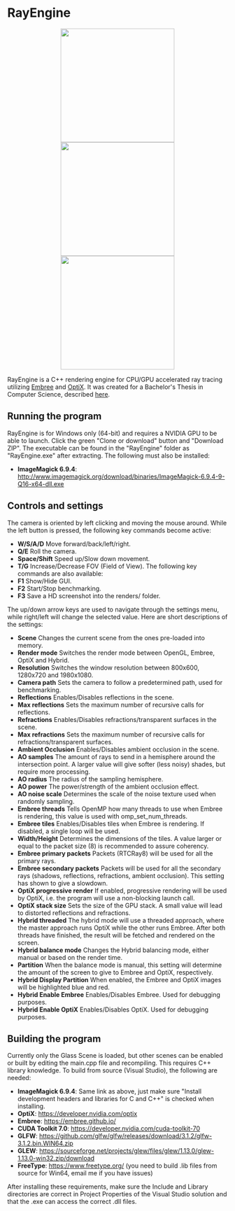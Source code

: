 # RayEngine
<p align="center">
   <img width=260 src="https://www.stuffbydavid.com/data/img/screenshot/small/24-1.png"/>
   <img width=260 src="https://www.stuffbydavid.com/data/img/screenshot/small/24-2.png"/>
   <img width=260 src="https://www.stuffbydavid.com/data/img/screenshot/small/24-3.png"/>
</p>

RayEngine is a C++ rendering engine for CPU/GPU accelerated ray tracing utilizing [Embree](https://embree.github.io/) and [OptiX](https://developer.nvidia.com/optix). It was created for a Bachelor's Thesis in Computer Science, described [here](http://www.stuffbydavid.com/dl/thesis).

## Running the program
RayEngine is for Windows only (64-bit) and requires a NVIDIA GPU to be able to launch. Click the green "Clone or download" button and "Download ZIP". The executable can be found in the "RayEngine" folder as "RayEngine.exe" after extracting. The following must also be installed:
* **ImageMagick 6.9.4**: http://www.imagemagick.org/download/binaries/ImageMagick-6.9.4-9-Q16-x64-dll.exe

## Controls and settings
The camera is oriented by left clicking and moving the mouse around.
While the left button is pressed, the following key commands become active:
* **W/S/A/D**
Move forward/back/left/right.
* **Q/E**
Roll the camera.
* **Space/Shift**
Speed up/Slow down movement.
* **T/G**
Increase/Decrease FOV (Field of View).
The following key commands are also available:
* **F1**
Show/Hide GUI.
* **F2**
Start/Stop benchmarking.
* **F3**
Save a HD screenshot into the renders/ folder.

The up/down arrow keys are used to navigate through the settings menu, while
right/left will change the selected value. Here are short descriptions of the settings:
* **Scene**
Changes the current scene from the ones pre-loaded into memory.
* **Render mode**
Switches the render mode between OpenGL, Embree, OptiX and Hybrid.
* **Resolution**
Switches the window resolution between 800x600, 1280x720 and 1980x1080.
* **Camera path**
Sets the camera to follow a predetermined path, used for benchmarking.
* **Reflections**
Enables/Disables reflections in the scene.
* **Max reflections**
Sets the maximum number of recursive calls for reflections.
* **Refractions**
Enables/Disables refractions/transparent surfaces in the scene.
* **Max refractions**
Sets the maximum number of recursive calls for refractions/transparent surfaces.
* **Ambient Occlusion**
Enables/Disables ambient occlusion in the scene.
* **AO samples**
The amount of rays to send in a hemisphere around the intersection point. A larger value will give softer (less noisy) shades, but require more processing.
* **AO radius**
The radius of the sampling hemisphere.
* **AO power**
The power/strength of the ambient occlusion effect.
* **AO noise scale**
Determines the scale of the noise texture used when randomly sampling.
* **Embree threads**
Tells OpenMP how many threads to use when Embree is rendering, this value is used with omp_set_num_threads.
* **Embree tiles**
Enables/Disables tiles when Embree is rendering. If disabled, a single loop will be used.
* **Width/Height**
Determines the dimensions of the tiles. A value larger or equal to the packet size (8) is recommended to assure coherency.
* **Embree primary packets**
Packets (RTCRay8) will be used for all the primary rays.
* **Embree secondary packets**
Packets will be used for all the secondary rays (shadows, reflections, refractions, ambient occlusion). This setting has shown to give a slowdown.
* **OptiX progressive render**
If enabled, progressive rendering will be used by OptiX, i.e. the program will use a non-blocking launch call.
* **OptiX stack size**
Sets the size of the GPU stack. A small value will lead to distorted reflections and refractions.
* **Hybrid threaded**
The hybrid mode will use a threaded approach, where the master approach runs OptiX while the other runs Embree. After both threads have finished, the result will be fetched and rendered on the screen.
* **Hybrid balance mode**
Changes the Hybrid balancing mode, either manual or based on the render time.
* **Partition**
When the balance mode is manual, this setting will determine the amount of the screen to give to Embree and OptiX, respectively.
* **Hybrid Display Partition**
When enabled, the Embree and OptiX images will be highlighted blue and red.
* **Hybrid Enable Embree**
Enables/Disables Embree. Used for debugging purposes.
* **Hybrid Enable OptiX**
Enables/Disables OptiX. Used for debugging purposes.

## Building the program
Currently only the Glass Scene is loaded, but other scenes can be enabled or built by editing the main.cpp file and recompiling. This requires C++ library knowledge. To build from source (Visual Studio), the following are needed:
* **ImageMagick 6.9.4**: Same link as above, just make sure "Install development headers and libraries for C and C++" is checked when installing.
* **OptiX**: https://developer.nvidia.com/optix
* **Embree**: https://embree.github.io/
* **CUDA Toolkit 7.0**: https://developer.nvidia.com/cuda-toolkit-70
* **GLFW**: https://github.com/glfw/glfw/releases/download/3.1.2/glfw-3.1.2.bin.WIN64.zip
* **GLEW**: https://sourceforge.net/projects/glew/files/glew/1.13.0/glew-1.13.0-win32.zip/download
* **FreeType**: https://www.freetype.org/ (you need to build .lib files from source for Win64, email me if you have issues)

After installing these requirements, make sure the Include and Library directories are correct in Project Properties of the Visual Studio solution and that the .exe can access the correct .dll files.
